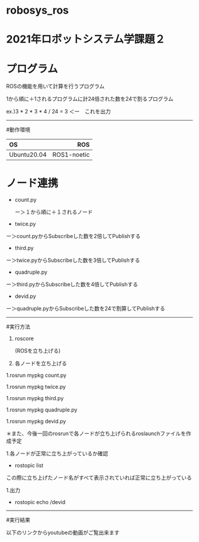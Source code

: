 # robosys_ros


# 2021年ロボットシステム学課題２


# プログラム


ROSの機能を用いて計算を行うプログラム


1から順に＋1されるプログラムに計24倍された数を24で割るプログラム


ex.)3 * 2 * 3 * 4 / 24 = 3 ＜ー　これを出力


______


#動作環境


| OS | ROS |  
|:---|----:|
| Ubuntu20.04 | ROS1-noetic |


# ノード連携


 - count.py 


   ー＞１から順に＋１されるノード


 - twice.py


  ー＞count.pyからSubscribeした数を2倍してPublishする


 - third.py


  ー＞twice.pyからSubscribeした数を3倍してPublishする


 - quadruple.py


  ー＞third.pyからSubscribeした数を4倍してPublishする


 - devid.py


  ー＞quadruple.pyからSubscribeした数を24で割算してPublishする


______


#実行方法


1. roscore

   (ROSを立ち上げる)


1. 各ノードを立ち上げる
 

  1.rosrun mypkg count.py


  1.rosrun mypkg twice.py

 
  1.rosrun mypkg third.py


  1.rosrun mypkg quadruple.py


  1.rosrun mypkg devid.py


＊また、今後一回のrosrunで各ノードが立ち上げられるroslaunchファイルを作成予定

1.各ノードが正常に立ち上がっているか確認


 - rostopic list


  この際に立ち上げたノード名がすべて表示されていれば正常に立ち上がっている


1.出力


 - rostopic echo /devid


____


#実行結果


以下のリンクからyoutubeの動画がご覧出来ます


